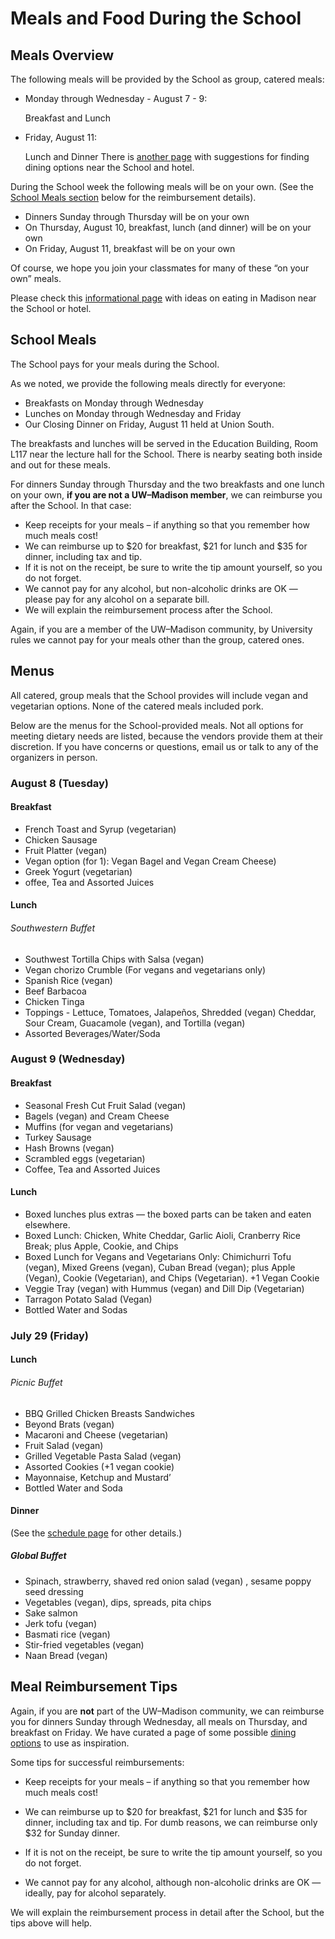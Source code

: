 # Meals and Food During the School

## Meals Overview

The following meals will be provided by the School as group, catered meals:

- Monday through  Wednesday - August 7 - 9:

    Breakfast and Lunch

- Friday, August 11:

    Lunch and Dinner
There is [another page](dining.md) with suggestions for finding dining options near the School and hotel.


During the School week the following meals will be on your own. (See the [School Meals section](#meal-reimbursement-tips) below for the reimbursement details).

- Dinners Sunday through Thursday will be on your own
- On Thursday, August 10, breakfast, lunch (and dinner) will be on your own
- On Friday, August 11, breakfast will be on your own

Of  course, we hope you join your classmates for many of these “on your own” meals.

Please check this [informational page](./dining.md) with ideas on eating in Madison near the School or hotel.

## School Meals

The School pays for your meals during the School.

As  we noted, we provide the following meals directly for everyone:

- Breakfasts on Monday through Wednesday
- Lunches on Monday through Wednesday and Friday
- Our Closing Dinner on Friday, August 11 held at Union South.

The breakfasts and lunches will be served in the Education Building, Room L117 near the lecture hall for the School. There is nearby seating both inside and out for these meals.

For dinners Sunday through Thursday and the two breakfasts and one lunch on your own, **if you are not a UW–Madison member**, we can reimburse you after the School. In that case:

- Keep receipts for your meals – if anything so that you remember how much meals cost!
- We can reimburse up to $20 for breakfast, $21 for lunch and $35 for dinner,  including tax and tip.
- If it is not on the receipt, be sure to write the tip amount yourself, so you do not forget.
- We cannot pay for any alcohol, but non-alcoholic drinks are OK — please pay for any alcohol on a separate bill.
- We will explain the reimbursement process after the School.

Again, if you are a member of the UW–Madison community, by University rules we cannot pay for your meals other than the group, catered ones.

## Menus

All catered, group meals that the School provides will include vegan and vegetarian options. None of the catered meals included pork.

Below are the menus for the School-provided meals. Not all options for meeting dietary needs are listed, because the vendors provide them at their discretion. If you have concerns or questions, email us or talk to any of the organizers in person.

### August 8 (Tuesday)

#### Breakfast 

- French Toast and Syrup (vegetarian)
- Chicken Sausage
- Fruit Platter (vegan)
- Vegan option (for 1): Vegan Bagel and Vegan Cream Cheese)
- Greek Yogurt (vegetarian)
- offee, Tea and Assorted Juices


#### Lunch 
###### Southwestern Buffet

- Southwest Tortilla Chips with Salsa (vegan)
- Vegan chorizo Crumble (For vegans and vegetarians only)
- Spanish Rice (vegan)
- Beef Barbacoa
- Chicken Tinga
- Toppings - Lettuce, Tomatoes, Jalapeños, Shredded (vegan) Cheddar, Sour Cream, Guacamole (vegan), and Tortilla (vegan)
- Assorted  Beverages/Water/Soda

### August 9 (Wednesday)
#### Breakfast  

- Seasonal Fresh Cut Fruit Salad (vegan)
- Bagels (vegan) and Cream Cheese
- Muffins (for vegan and vegetarians)
- Turkey Sausage
- Hash Browns (vegan)
- Scrambled eggs (vegetarian)
- Coffee, Tea and Assorted Juices

#### Lunch

- Boxed lunches plus extras — the boxed parts can be taken and eaten elsewhere.
- Boxed Lunch: Chicken, White Cheddar, Garlic Aioli, Cranberry  Rice Break; plus Apple, Cookie, and Chips
- Boxed Lunch for  Vegans and Vegetarians Only: Chimichurri Tofu (vegan), Mixed Greens (vegan), Cuban Bread (vegan); plus Apple (Vegan), Cookie (Vegetarian), and  Chips (Vegetarian). +1 Vegan Cookie
- Veggie Tray (vegan) with Hummus (vegan) and Dill Dip (Vegetarian)
- Tarragon Potato Salad (Vegan)
- Bottled Water and Sodas

### July 29 (Friday)
#### Lunch
###### Picnic Buffet

- BBQ Grilled Chicken Breasts Sandwiches
- Beyond Brats (vegan)
- Macaroni and Cheese (vegetarian)
- Fruit Salad (vegan)
- Grilled Vegetable Pasta Salad (vegan)
- Assorted Cookies (+1  vegan cookie)
- Mayonnaise,  Ketchup and Mustard’
- Bottled Water and Soda


#### Dinner 

(See the [schedule page](../schedule.md) for other details.)

##### Global Buffet

- Spinach, strawberry, shaved red onion salad (vegan) , sesame poppy seed dressing
- Vegetables (vegan), dips, spreads, pita chips
- Sake salmon
- Jerk tofu (vegan)
- Basmati rice  (vegan)
- Stir-fried vegetables (vegan)
- Naan Bread (vegan)


## Meal Reimbursement Tips

Again, if you are **not** part of the UW&ndash;Madison community,
we can reimburse you for dinners Sunday through Wednesday,
all meals on Thursday,
and breakfast on Friday. We have curated a page of some possible [dining options](./dining.md) to use as inspiration.

Some tips for successful reimbursements:

*   Keep receipts for your meals – if anything so that you remember how much meals cost!

*   We can reimburse up to $20 for breakfast, $21 for lunch and $35 for dinner, including tax and tip.
    For dumb reasons, we can reimburse only $32 for Sunday dinner.

*   If it is not on the receipt, be sure to write the tip amount yourself, so you do not forget.

*   We cannot pay for any alcohol, although non-alcoholic drinks are OK&nbsp;&mdash;
    ideally, pay for alcohol separately.

We will explain the reimbursement process in detail after the School, but the tips above will help.
